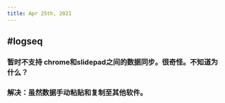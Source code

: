 ```yaml
---
title: Apr 25th, 2021
---
```


## #logseq
### 暂时不支持 chrome和slidepad之间的数据同步。很奇怪。不知道为什么？
### 解决：虽然数据手动粘贴和复制至其他软件。
